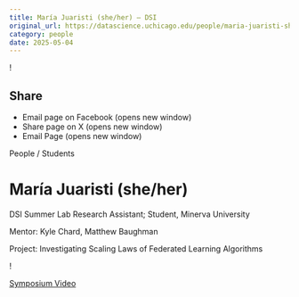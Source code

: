 ```yaml
---
title: María Juaristi (she/her) – DSI
original_url: https://datascience.uchicago.edu/people/maria-juaristi-she-her
category: people
date: 2025-05-04
---
```


<!-- Table-like structure detected -->

!

## Share

* Email page on Facebook (opens new window)
* Share page on X (opens new window)
* Email Page (opens new window)

<!-- Table-like structure detected -->

People / Students

# María Juaristi (she/her)

DSI Summer Lab Research Assistant; Student, Minerva University

Mentor: Kyle Chard, Matthew Baughman

Project: Investigating Scaling Laws of Federated Learning Algorithms

!

[Symposium Video](https://youtu.be/xCUMtaRsA5k)